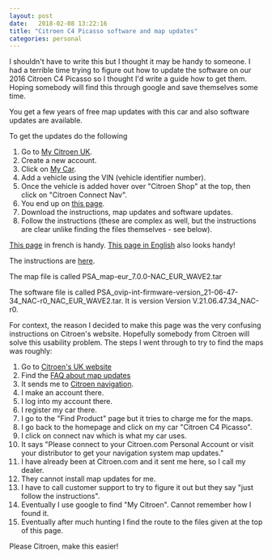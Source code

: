```yaml
---
layout: post
date:   2018-02-08 13:22:16
title: "Citroen C4 Picasso software and map updates"
categories: personal
---
```


I shouldn't have to write this but I thought it may be handy to someone. I had a terrible time trying to figure out how to update the software on our 2016 Citroen C4 Picasso so I thought I'd write a guide how to get them. Hoping somebody will find this through google and save themselves some time.

You get a few years of free map updates with this car and also software updates are available.

To get the updates do the following

1. Go to [My Citroen UK](https://mycitroen-uk.citroen.com/MyCitroen/?page=).
2. Create a new account. 
3. Click on [My Car](https://mycitroen-uk.citroen.com/MyCitroen/?page=gerer_mes_vehicules/vehicle).
4. Add a vehicle using the VIN (vehicle identifier number).
5. Once the vehicle is added hover over "Citroen Shop" at the top, then click on "Citroen Connect Nav".
6. You end up on [this page](https://mycitroen-uk.citroen.com/MyCitroen/?page=[ovip_without_bta]_page_telechargement_applicatif).
7. Download the instructions, map updates and software updates.
8. Follow the instructions (these are complex as well, but the instructions are clear unlike finding the files themselves - see below).

[This page](http://citroen.cricou.net/NAC/Tutorial_NAC_Mise_à_jour_firmware_ou_cartographie.pdf) in french is handy. [This page in English](http://c4owners.org/plugins/forum/forum_viewtopic.php?226475) also looks handy!

The instructions are [here](https://mycitroen-uk.citroen.com/Resources/Content/GB/ESP/04_Services/ConnectNAV/Citroën_Navigation_Map_Download_Instruction_Manual.pdf).

The map file is called PSA_map-eur_7.0.0-NAC_EUR_WAVE2.tar

The software file is called PSA_ovip-int-firmware-version_21-06-47-34_NAC-r0_NAC_EUR_WAVE2.tar. It is version Version V.21.06.47.34_NAC-r0.

For context, the reason I decided to make this page was the very confusing instructions on Citroen's website. Hopefully somebody from Citroen will solve this usability problem. The steps I went through to try to find the maps was roughly:

1. Go to [Citroen's UK website](http://www.citroen.co.uk/home)
2. Find the [FAQ about map updates](https://citroen-uk-en.custhelp.com/app/answers/detail/a_id/9222)
3. It sends me to [Citroen navigation](http://citroen.navigation.com/).
4. I make an account there.
5. I log into my account there.
6. I register my car there. 
7. I go to the "Find Product" page but it tries to charge me for the maps.
8. I go back to the homepage and click on my car "Citroen C4 Picasso".
9. I click on connect nav which is what my car uses.
10. It says "Please connect to your Citroen.com Personal Account or visit your distributor to get your navigation system map updates."
11. I have already been at Citroen.com and it sent me here, so I call my dealer.
12. They cannot install map updates for me.
13. I have to call customer support to try to figure it out but they say "just follow the instructions".
14. Eventually I use google to find "My Citroen". Cannot remember how I found it.
15. Eventually after much hunting I find the route to the files given at the top of this page.

Please Citroen, make this easier!
